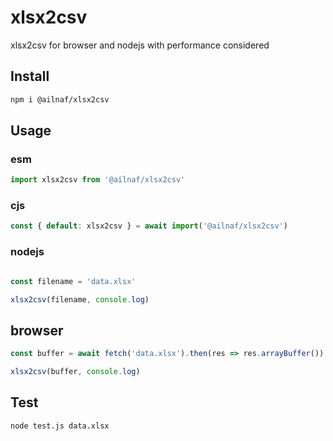 # xlsx2csv

xlsx2csv for browser and nodejs with performance considered

## Install

```sh
npm i @ailnaf/xlsx2csv
```

## Usage

### esm

```javascript
import xlsx2csv from '@ailnaf/xlsx2csv'

```

### cjs

```javascript
const { default: xlsx2csv } = await import('@ailnaf/xlsx2csv')
```

### nodejs

```javascript

const filename = 'data.xlsx'

xlsx2csv(filename, console.log)

```

## browser

```javascript
const buffer = await fetch('data.xlsx').then(res => res.arrayBuffer())

xlsx2csv(buffer, console.log)

```

## Test

```sh
node test.js data.xlsx
```
